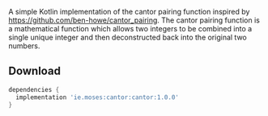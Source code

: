 A simple Kotlin implementation of the cantor pairing function inspired by https://github.com/ben-howe/cantor_pairing. The cantor pairing function is a mathematical function which allows two integers to be combined into a single unique integer and then deconstructed back into the original two numbers.

Download
--------

```groovy
dependencies {
  implementation 'ie.moses:cantor:cantor:1.0.0'
}
```
